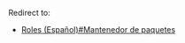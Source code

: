 Redirect to:

*   [Roles (Español)#Mantenedor de paquetes](/index.php/Roles_(Espa%C3%B1ol)#Mantenedor_de_paquetes "Roles (Español)")